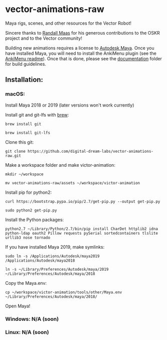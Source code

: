 # vector-animations-raw  
Maya rigs, scenes, and other resources for the Vector Robot!  

Sincere thanks to [Randall Maas](https://github.com/randym32) for his generous contributions to the OSKR project and to the Vector community!  

Building new animations requires a license to [Autodesk Maya](https://www.autodesk.com/products/maya/overview?term=1-YEAR). Once you have installed Maya, you will need to install the AnkiMenu plugin (see the [AnkiMenu readme](https://github.com/digital-dream-labs/vector-animations-raw/blob/main/assets/tools/plugins/readme.txt)). Once that is done, please see the [documentation](https://github.com/digital-dream-labs/vector-animations-raw/tree/main/documentation) folder for build guidelines.  

## Installation:

### macOS:

Install Maya 2018 or 2019 (later versions won't work currently)

Install git and git-lfs with [brew](https://brew.sh/):

`brew install git`

`brew install git-lfs`

Clone this git: 

`git clone https://github.com/digital-dream-labs/vector-animations-raw.git`

Make a workspace folder and make victor-animation:

`mkdir ~/workspace`

`mv vector-animations-raw/assets ~/workspace/victor-animation`

Install pip for python2:

`curl https://bootstrap.pypa.io/pip/2.7/get-pip.py --output get-pip.py`

`sudo python2 get-pip.py`

Install the Python packages:

`python2.7 ~/Library/Python/2.7/bin/pip install CharDet httplib2 idna python-ldap oauth2 Pillow requests pySerial sortedcontainers tlslite urllib3 nose tornado`

If you have installed Maya 2019, make symlinks:

`sudo ln -s /Applications/Autodesk/maya2019 /Applications/Autodesk/maya2018`

`ln -s ~/Library/Preferences/Autodesk/maya/2019 ~/Library/Preferences/Autodesk/maya/2018`

Copy the Maya.env:

`cp ~/workspace/victor-animation/tools/other/Maya.env ~/Library/Preferences/Autodesk/maya/2018/`

Open Maya!

### Windows: N/A (soon)

### Linux: N/A (soon)